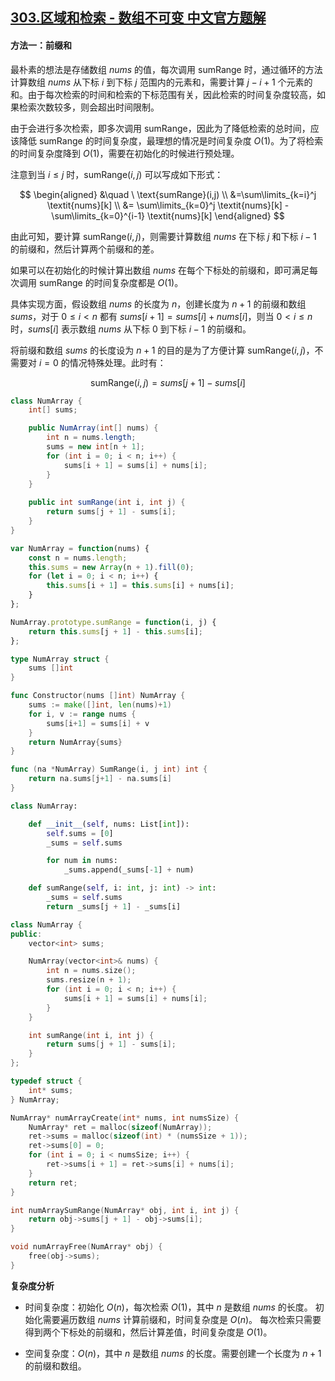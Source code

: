 ## [303.区域和检索 - 数组不可变 中文官方题解](https://leetcode.cn/problems/range-sum-query-immutable/solutions/100000/qu-yu-he-jian-suo-shu-zu-bu-ke-bian-by-l-px41)

#### 方法一：前缀和

最朴素的想法是存储数组 $\textit{nums}$ 的值，每次调用 $\text{sumRange}$ 时，通过循环的方法计算数组 $\textit{nums}$ 从下标 $i$ 到下标 $j$ 范围内的元素和，需要计算 $j-i+1$ 个元素的和。由于每次检索的时间和检索的下标范围有关，因此检索的时间复杂度较高，如果检索次数较多，则会超出时间限制。

由于会进行多次检索，即多次调用 $\text{sumRange}$，因此为了降低检索的总时间，应该降低 $\text{sumRange}$ 的时间复杂度，最理想的情况是时间复杂度 $O(1)$。为了将检索的时间复杂度降到 $O(1)$，需要在初始化的时候进行预处理。

注意到当 $i \le j$ 时，$\text{sumRange}(i,j)$ 可以写成如下形式：

$$
\begin{aligned}
&\quad \ \text{sumRange}(i,j) \\
&=\sum\limits_{k=i}^j \textit{nums}[k] \\
&= \sum\limits_{k=0}^j \textit{nums}[k] - \sum\limits_{k=0}^{i-1} \textit{nums}[k]
\end{aligned}
$$

由此可知，要计算 $\text{sumRange}(i,j)$，则需要计算数组 $\textit{nums}$ 在下标 $j$ 和下标 $i-1$ 的前缀和，然后计算两个前缀和的差。

如果可以在初始化的时候计算出数组 $\textit{nums}$ 在每个下标处的前缀和，即可满足每次调用 $\text{sumRange}$ 的时间复杂度都是 $O(1)$。

具体实现方面，假设数组 $\textit{nums}$ 的长度为 $n$，创建长度为 $n+1$ 的前缀和数组 $\textit{sums}$，对于 $0 \le i<n$ 都有 $\textit{sums}[i+1]=\textit{sums}[i]+\textit{nums}[i]$，则当 $0<i \le n$ 时，$\textit{sums}[i]$ 表示数组 $\textit{nums}$ 从下标 $0$ 到下标 $i-1$ 的前缀和。

将前缀和数组 $\textit{sums}$ 的长度设为 $n+1$ 的目的是为了方便计算 $\text{sumRange}(i,j)$，不需要对 $i=0$ 的情况特殊处理。此时有：

$$\text{sumRange}(i,j)=\textit{sums}[j+1]-\textit{sums}[i]$$

```Java [sol1-Java]
class NumArray {
    int[] sums;

    public NumArray(int[] nums) {
        int n = nums.length;
        sums = new int[n + 1];
        for (int i = 0; i < n; i++) {
            sums[i + 1] = sums[i] + nums[i];
        }
    }
    
    public int sumRange(int i, int j) {
        return sums[j + 1] - sums[i];
    }
}
```

```JavaScript [sol1-JavaScript]
var NumArray = function(nums) {
    const n = nums.length;
    this.sums = new Array(n + 1).fill(0);
    for (let i = 0; i < n; i++) {
        this.sums[i + 1] = this.sums[i] + nums[i];
    }
};

NumArray.prototype.sumRange = function(i, j) {
    return this.sums[j + 1] - this.sums[i];
};
```

```go [sol1-Golang]
type NumArray struct {
    sums []int
}

func Constructor(nums []int) NumArray {
    sums := make([]int, len(nums)+1)
    for i, v := range nums {
        sums[i+1] = sums[i] + v
    }
    return NumArray{sums}
}

func (na *NumArray) SumRange(i, j int) int {
    return na.sums[j+1] - na.sums[i]
}
```

```Python [sol1-Python3]
class NumArray:

    def __init__(self, nums: List[int]):
        self.sums = [0]
        _sums = self.sums

        for num in nums:
            _sums.append(_sums[-1] + num)

    def sumRange(self, i: int, j: int) -> int:
        _sums = self.sums
        return _sums[j + 1] - _sums[i]
```

```C++ [sol1-C++]
class NumArray {
public:
    vector<int> sums;

    NumArray(vector<int>& nums) {
        int n = nums.size();
        sums.resize(n + 1);
        for (int i = 0; i < n; i++) {
            sums[i + 1] = sums[i] + nums[i];
        }
    }

    int sumRange(int i, int j) {
        return sums[j + 1] - sums[i];
    }
};
```

```C [sol1-C]
typedef struct {
    int* sums;
} NumArray;

NumArray* numArrayCreate(int* nums, int numsSize) {
    NumArray* ret = malloc(sizeof(NumArray));
    ret->sums = malloc(sizeof(int) * (numsSize + 1));
    ret->sums[0] = 0;
    for (int i = 0; i < numsSize; i++) {
        ret->sums[i + 1] = ret->sums[i] + nums[i];
    }
    return ret;
}

int numArraySumRange(NumArray* obj, int i, int j) {
    return obj->sums[j + 1] - obj->sums[i];
}

void numArrayFree(NumArray* obj) {
    free(obj->sums);
}
```

**复杂度分析**

- 时间复杂度：初始化 $O(n)$，每次检索 $O(1)$，其中 $n$ 是数组 $\textit{nums}$ 的长度。
  初始化需要遍历数组 $\textit{nums}$ 计算前缀和，时间复杂度是 $O(n)$。
  每次检索只需要得到两个下标处的前缀和，然后计算差值，时间复杂度是 $O(1)$。

- 空间复杂度：$O(n)$，其中 $n$ 是数组 $\textit{nums}$ 的长度。需要创建一个长度为 $n+1$ 的前缀和数组。